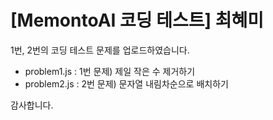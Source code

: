 # [MemontoAI 코딩 테스트] 최혜미

1번, 2번의 코딩 테스트 문제를 업로드하였습니다.

- problem1.js : 1번 문제) 제일 작은 수 제거하기
- problem2.js : 2번 문제) 문자열 내림차순으로 배치하기

감사합니다.
